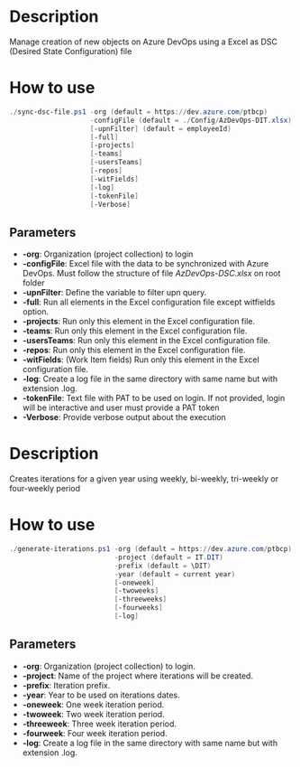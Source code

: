 # Description 
Manage creation of new objects on Azure DevOps using a Excel as DSC (Desired State Configuration) file

# How to use
```powershell
./sync-dsc-file.ps1 -org (default = https://dev.azure.com/ptbcp)
                    -configFile (default = ./Config/AzDevOps-DIT.xlsx)
                    [-upnFilter] (default = employeeId)
                    [-full]
                    [-projects]
                    [-teams]
                    [-usersTeams]
                    [-repos]
                    [-witFields]
                    [-log]
                    [-tokenFile]
                    [-Verbose]
```

## Parameters
* **-org**: Organization (project collection) to login
* **-configFile**: Excel file with the data to be synchronized with Azure DevOps. Must follow the structure of file *AzDevOps-DSC.xlsx* on root folder
* **-upnFilter**: Define the variable to filter upn query.
* **-full**: Run all elements in the Excel configuration file except witfields option.
* **-projects**: Run only this element in the Excel configuration file.
* **-teams**: Run only this element in the Excel configuration file.
* **-usersTeams**: Run only this element in the Excel configuration file.
* **-repos**: Run only this element in the Excel configuration file.
* **-witFields**: (Work Item fields) Run only this element in the Excel configuration file.
* **-log**: Create a log file in the same directory with same name but with extension .log.
* **-tokenFile**: Text file with PAT to be used on login. If not provided, login will be interactive and user must provide a PAT token
* **-Verbose**: Provide verbose output about the execution


# Description 
Creates iterations for a given year using weekly, bi-weekly, tri-weekly or four-weekly period

# How to use
```powershell
./generate-iterations.ps1 -org (default = https://dev.azure.com/ptbcp)
                          -project (default = IT.DIT)
                          -prefix (default = \DIT)
                          -year (default = current year)
                          [-oneweek]
                          [-twoweeks]
                          [-threeweeks]
                          [-fourweeks]
                          [-log]
```

## Parameters
* **-org**: Organization (project collection) to login.
* **-project**: Name of the project where iterations will be created.
* **-prefix**: Iteration prefix.
* **-year**: Year to be used on iterations dates.
* **-oneweek**: One week iteration period.
* **-twoweek**: Two week iteration period.
* **-threeweek**: Three week iteration period.
* **-fourweek**: Four week iteration period.
* **-log**: Create a log file in the same directory with same name but with extension .log.
